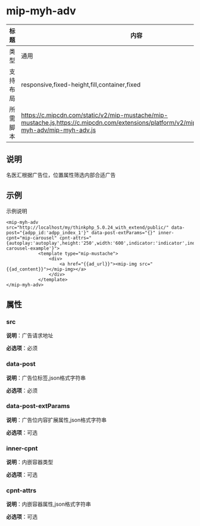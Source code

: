 # mip-myh-adv

标题|内容
----|----
类型| 通用
支持布局| responsive,fixed-height,fill,container,fixed
所需脚本| https://c.mipcdn.com/static/v2/mip-mustache/mip-mustache.js,https://c.mipcdn.com/extensions/platform/v2/mip.mingyihui.net/mip-myh-adv/mip-myh-adv.js

## 说明

名医汇根据广告位，位置属性筛选内部合适广告

## 示例

示例说明

```
<mip-myh-adv src="http://localhost/my/thinkphp_5.0.24_with_extend/public/" data-post="{adpp_id:'adpp_index_1'}" data-post-extParams="{}" inner-cpnt="mip-carousel" cpnt-attrs="{autoplay:'autoplay',height:'250',width:'600',indicator:'indicator',indicatorId:'mip-carousel-example'}">
            <template type="mip-mustache">
                <div>
                    <a href="{{ad_url}}"><mip-img src="{{ad_content}}"></mip-img></a>
                </div>
            </template>
</mip-myh-adv>

```

## 属性

### src

**说明**：广告请求地址

**必选项**：必须

### data-post

**说明**：广告位标签,json格式字符串

**必选项**：必须

### data-post-extParams

**说明**：广告位内容扩展属性,json格式字符串

**必选项**：可选

### inner-cpnt

**说明**：内嵌容器类型

**必选项**：可选

### cpnt-attrs

**说明**：内嵌容器属性,json格式字符串

**必选项**：可选